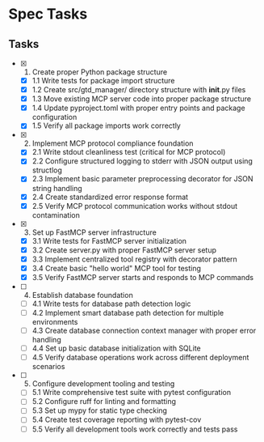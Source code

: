 # Spec Tasks

## Tasks

- [x] 1. Create proper Python package structure
  - [x] 1.1 Write tests for package import structure
  - [x] 1.2 Create src/gtd_manager/ directory structure with __init__.py files
  - [x] 1.3 Move existing MCP server code into proper package structure
  - [x] 1.4 Update pyproject.toml with proper entry points and package configuration
  - [x] 1.5 Verify all package imports work correctly

- [x] 2. Implement MCP protocol compliance foundation
  - [x] 2.1 Write stdout cleanliness test (critical for MCP protocol)
  - [x] 2.2 Configure structured logging to stderr with JSON output using structlog
  - [x] 2.3 Implement basic parameter preprocessing decorator for JSON string handling
  - [x] 2.4 Create standardized error response format
  - [x] 2.5 Verify MCP protocol communication works without stdout contamination

- [x] 3. Set up FastMCP server infrastructure
  - [x] 3.1 Write tests for FastMCP server initialization
  - [x] 3.2 Create server.py with proper FastMCP server setup
  - [x] 3.3 Implement centralized tool registry with decorator pattern
  - [x] 3.4 Create basic "hello world" MCP tool for testing
  - [x] 3.5 Verify FastMCP server starts and responds to MCP commands

- [ ] 4. Establish database foundation
  - [ ] 4.1 Write tests for database path detection logic
  - [ ] 4.2 Implement smart database path detection for multiple environments
  - [ ] 4.3 Create database connection context manager with proper error handling
  - [ ] 4.4 Set up basic database initialization with SQLite
  - [ ] 4.5 Verify database operations work across different deployment scenarios

- [ ] 5. Configure development tooling and testing
  - [ ] 5.1 Write comprehensive test suite with pytest configuration
  - [ ] 5.2 Configure ruff for linting and formatting
  - [ ] 5.3 Set up mypy for static type checking
  - [ ] 5.4 Create test coverage reporting with pytest-cov
  - [ ] 5.5 Verify all development tools work correctly and tests pass
